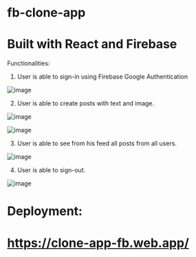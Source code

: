 # fb-clone-app
# Built with React and Firebase


Functionalities:


1. User is able to sign-in using Firebase Google Authentication

![image](https://user-images.githubusercontent.com/81558435/126897138-f38a039d-8d69-4140-8071-ee2c632967a3.png)






2. User is able to create posts with text and image.


![image](https://user-images.githubusercontent.com/81558435/126896944-602470f0-a354-45a7-9c56-0076d1cc2fa2.png)

![image](https://user-images.githubusercontent.com/81558435/126897045-f49e4ff3-a8c2-48e1-931b-3b3c4ef45953.png)






3. User is able to see from his feed all posts from all users.

![image](https://user-images.githubusercontent.com/81558435/126897083-df43aa52-b9ff-45f1-bdd2-4382bee7fd65.png)







4. User is able to sign-out.

![image](https://user-images.githubusercontent.com/81558435/126897024-5d67d55e-f8a4-45fe-bfcc-2603a997e4a6.png)


# Deployment:
# https://clone-app-fb.web.app/

